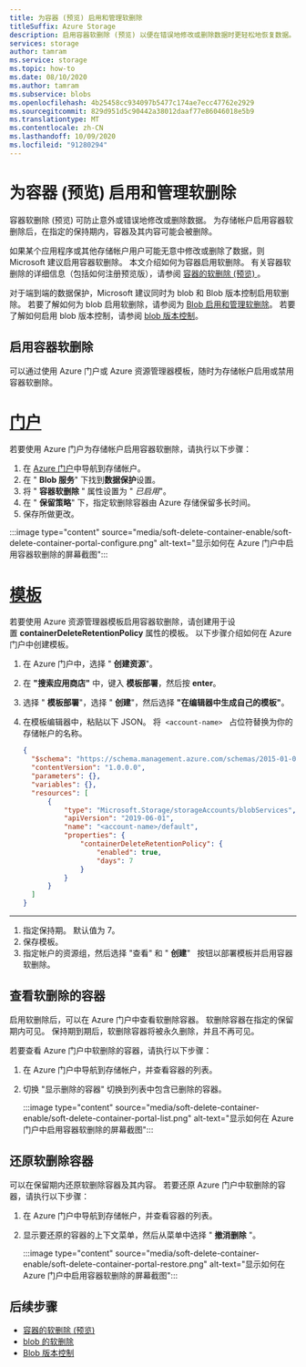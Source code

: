 ```yaml
---
title: 为容器 (预览) 启用和管理软删除
titleSuffix: Azure Storage
description: 启用容器软删除 (预览) 以便在错误地修改或删除数据时更轻松地恢复数据。
services: storage
author: tamram
ms.service: storage
ms.topic: how-to
ms.date: 08/10/2020
ms.author: tamram
ms.subservice: blobs
ms.openlocfilehash: 4b25458cc934097b5477c174ae7ecc47762e2929
ms.sourcegitcommit: 829d951d5c90442a38012daaf77e86046018e5b9
ms.translationtype: MT
ms.contentlocale: zh-CN
ms.lasthandoff: 10/09/2020
ms.locfileid: "91280294"
---
```

# <a name="enable-and-manage-soft-delete-for-containers-preview"></a>为容器 (预览) 启用和管理软删除

容器软删除 (预览) 可防止意外或错误地修改或删除数据。 为存储帐户启用容器软删除后，在指定的保持期内，容器及其内容可能会被删除。

如果某个应用程序或其他存储帐户用户可能无意中修改或删除了数据，则 Microsoft 建议启用容器软删除。 本文介绍如何为容器启用软删除。 有关容器软删除的详细信息（包括如何注册预览版），请参阅 [容器的软删除 (预览) ](soft-delete-container-overview.md)。

对于端到端的数据保护，Microsoft 建议同时为 blob 和 Blob 版本控制启用软删除。 若要了解如何为 blob 启用软删除，请参阅为 [Blob 启用和管理软删除](soft-delete-blob-enable.md)。 若要了解如何启用 blob 版本控制，请参阅 [blob 版本控制](versioning-overview.md)。

## <a name="enable-container-soft-delete"></a>启用容器软删除

可以通过使用 Azure 门户或 Azure 资源管理器模板，随时为存储帐户启用或禁用容器软删除。

# <a name="portal"></a>[门户](#tab/azure-portal)

若要使用 Azure 门户为存储帐户启用容器软删除，请执行以下步骤：

1. 在 [Azure 门户](https://portal.azure.com/)中导航到存储帐户。
1. 在 " **Blob 服务**" 下找到**数据保护**设置。
1. 将 " **容器软删除** " 属性设置为 " *已启用*"。
1. 在 " **保留策略**" 下，指定软删除容器由 Azure 存储保留多长时间。
1. 保存所做更改。

:::image type="content" source="media/soft-delete-container-enable/soft-delete-container-portal-configure.png" alt-text="显示如何在 Azure 门户中启用容器软删除的屏幕截图":::

# <a name="template"></a>[模板](#tab/template)

若要使用 Azure 资源管理器模板启用容器软删除，请创建用于设置 **containerDeleteRetentionPolicy** 属性的模板。 以下步骤介绍如何在 Azure 门户中创建模板。

1. 在 Azure 门户中，选择 " **创建资源**"。
1. 在 **"搜索应用商店"** 中，键入 **模板部署**，然后按 **enter**。
1. 选择 " **模板部署**"，选择 " **创建**"，然后选择 **"在编辑器中生成自己的模板"**。
1. 在模板编辑器中，粘贴以下 JSON。 将  `<account-name>`   占位符替换为你的存储帐户的名称。

    ```json
    {
      "$schema": "https://schema.management.azure.com/schemas/2015-01-01/deploymentTemplate.json#",
      "contentVersion": "1.0.0.0",
      "parameters": {},
      "variables": {},
      "resources": [
          {
              "type": "Microsoft.Storage/storageAccounts/blobServices",
              "apiVersion": "2019-06-01",
              "name": "<account-name>/default",
              "properties": {
                  "containerDeleteRetentionPolicy": {
                      "enabled": true,
                      "days": 7
                  }
              }
          }
      ]
    }
    ```

---

1. 指定保持期。 默认值为 7。
1. 保存模板。
1. 指定帐户的资源组，然后选择 "查看" 和 " **创建**"   按钮以部署模板并启用容器软删除。

## <a name="view-soft-deleted-containers"></a>查看软删除的容器

启用软删除后，可以在 Azure 门户中查看软删除容器。 软删除容器在指定的保留期内可见。 保持期到期后，软删除容器将被永久删除，并且不再可见。

若要查看 Azure 门户中软删除的容器，请执行以下步骤：

1. 在 Azure 门户中导航到存储帐户，并查看容器的列表。
1. 切换 "显示删除的容器" 切换到列表中包含已删除的容器。

    :::image type="content" source="media/soft-delete-container-enable/soft-delete-container-portal-list.png" alt-text="显示如何在 Azure 门户中启用容器软删除的屏幕截图":::

## <a name="restore-a-soft-deleted-container"></a>还原软删除容器

可以在保留期内还原软删除容器及其内容。 若要还原 Azure 门户中软删除的容器，请执行以下步骤：

1. 在 Azure 门户中导航到存储帐户，并查看容器的列表。
1. 显示要还原的容器的上下文菜单，然后从菜单中选择 " **撤消删除** "。

    :::image type="content" source="media/soft-delete-container-enable/soft-delete-container-portal-restore.png" alt-text="显示如何在 Azure 门户中启用容器软删除的屏幕截图":::

## <a name="next-steps"></a>后续步骤

- [容器的软删除 (预览) ](soft-delete-container-overview.md)
- [blob 的软删除](soft-delete-blob-overview.md)
- [Blob 版本控制](versioning-overview.md)
